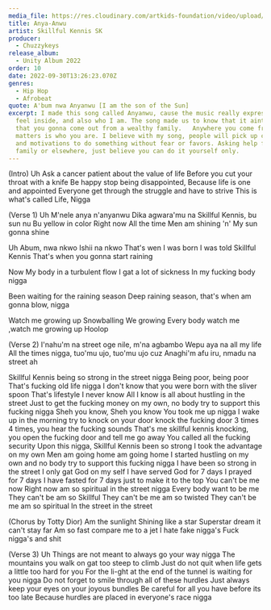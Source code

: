 ```yaml
---
media_file: https://res.cloudinary.com/artkids-foundation/video/upload/v1665779485/10._Skillful_Kennis_SK_-_Anya-Anwu_b1a5d2.mp3
title: Anya-Anwu
artist: Skillful Kennis SK
producer:
  - Chuzzykeys
release_album:
  - Unity Album 2022
order: 10
date: 2022-09-30T13:26:23.070Z
genres:
  - Hip Hop
  - Afrobeat
quote: A'bum nwa Anyanwu [I am the son of the Sun]
excerpt: I made this song called Anyanwu, cause the music really expresses how I
  feel inside, and also who I am. The song made us to know that it aint a must
  that you gonna come out from a wealthy family.   Anywhere you come from, what
  matters is who you are. I believe with my song, people will pick up courage
  and motivations to do something without fear or favors. Asking help from
  family or elsewhere, just believe you can do it yourself only.
---
```

(Intro)
Uh
Ask a cancer patient about the value of life
Before you cut your throat with a knife
Be happy stop being disappointed, Because life is one and  appointed Everyone get through the struggle and have to strive
This is what's called Life, Nigga



(Verse 1)
Uh
M'nele anya n'anyanwu
Dika agwara'mu na
Skillful Kennis, bu  sun nu
Bu yellow in color
Right now
All the time
Men am shining
'n'
My sun gonna shine

Uh
Abum, nwa nkwo
Ishii na nkwo
That's wen I was born
I was told Skillful Kennis
That's when you gonna start raining

Now
My body in a turbulent flow
I gat a lot of sickness
In my  fucking body nigga

Been waiting for the raining season
Deep raining season, that's when am gonna blow, nigga

Watch me growing up
Snowballing
We growing
Every body watch  me ,watch me  growing up
Hoolop



(Verse 2)
I'nahu'm na street oge nile, m'na agbambo
Wepu aya na all my life
All the times nigga,  tuo'mu ujo, tuo'mu ujo cuz
Anaghi'm afu iru, nmadu na street ah

Skillful Kennis being so strong in the street nigga
Being poor, being poor
That's fucking old life nigga
I don't know that
you were born with the sliver spoon
That's lifestyle I never know
All I know is all about hustling in the street
Just to get the fucking money on my own, no body try to support this fucking nigga
Sheh you know, Sheh you know
You took me up nigga
I wake up in the morning try to knock on your door
knock the fucking door
3 times 4 times, you hear the fucking sounds
That's me skillful kennis knocking, you open the fucking door and tell me go away
You called all the fucking security Upon this nigga,
Skillful Kennis  been so strong
I took  the advantage on my own
Men am going home am going home
I started hustling on my own and no body try to support this  fucking nigga
I have been so strong in the street
I only  gat God on my self
I have served God for 7 days
I prayed for 7 days
I have fasted for 7 days just to make it to the top
You can't be me now
Right now am so spiritual in the street nigga
Every body want to be me
They can't be am so Skillful
They can't be me am so twisted
They can't be me am so spiritual
In the street in the street



(Chorus by Totty Dior)
Am the sunlight
Shining like a star
Superstar dream it can't stay far
Am so fast compare me to a jet
I hate fake nigga's
Fuck nigga's and shit



(Verse 3)
Uh
Things are not meant to  always go your way  nigga
The mountains you walk on gat too steep to climb
Just do not quit when life gets a little too hard for you
For the li-ght at the end of the tunnel is waiting for you nigga
Do not forget to smile through all of these hurdles
Just always keep your eyes on your joyous bundles
Be careful for all  you have before its too late
Because hurdles are placed in everyone's race nigga